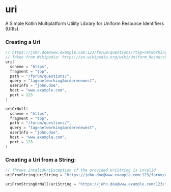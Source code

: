 # uri
A Simple Kotlin Multiplatform Utility Library for Uniform Resource Identifiers (URIs).

### Creating a Uri

```kotlin
// https://john.doe@www.example.com:123/forum/questions/?tag=networking&order=newest#top
// Taken from Wikipedia: https://en.wikipedia.org/wiki/Uniform_Resource_Identifier
uri(
  scheme = "https",
  fragment = "top",
  path = "/forum/questions/",
  query = "tag=networking&order=newest",
  userInfo = "john.doe",
  host = "www.example.com",
  port = 123
)

uriOrNull(
  scheme = "https",
  fragment = "top",
  path = "/forum/questions/",
  query = "tag=networking&order=newest",
  userInfo = "john.doe",
  host = "www.example.com",
  port = 123
)
```

### Creating a Uri from a String:

```kotlin
// Throws InvalidUriException if the provided UriString is invalid
uriFromString(uriString = "https://john.doe@www.example.com:123/forum/questions/?tag=networking&order=newest#top")

uriFromStringOrNull(uriString = "https://john.doe@www.example.com:123/forum/questions/?tag=networking&order=newest#top")
```